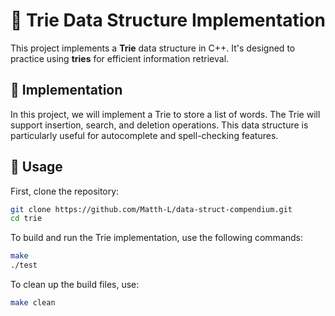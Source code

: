 # 🌳 Trie Data Structure Implementation

This project implements a **Trie** data structure in C++. It's designed to practice using **tries** for efficient information retrieval.

## 🔧 Implementation

In this project, we will implement a Trie to store a list of words. The Trie will support insertion, search, and deletion operations. This data structure is particularly useful for autocomplete and spell-checking features.

## 🚀 Usage

First, clone the repository:

```bash
git clone https://github.com/Matth-L/data-struct-compendium.git
cd trie
```

To build and run the Trie implementation, use the following commands:

```bash
make
./test
```

To clean up the build files, use:

```bash
make clean
```

